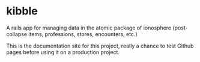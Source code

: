 # kibble
A rails app for managing data in the atomic package of ionosphere (post-collapse items, professions, stores, encounters, etc.)

This is the documentation site for this project, really a chance to test Github pages before using it on a production project.
